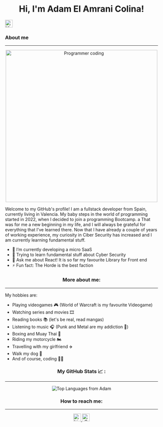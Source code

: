 <!--<img src="https://img.freepik.com/free-vector/cartoon-working-day-scene-illustration_52683-62609.jpg?w=1380&t=st=1701284226~exp=1701284826~hmac=c87656d49a6a241f230cfc2567d111b1df6abfc3a46e74e2774c6789dad8b356" height="200px"> --->

<div align="center">
  <h1>Hi, I'm Adam El Amrani Colina!</h1>
</div>
<img src="https://komarev.com/ghpvc/?username=adamelamrani&style=flat-square&color=blue" height="25px"  alt="View counter"/>

### About me

---

<div align="center">
<img width="500" src="https://i.imgur.com/MvMxQ1a.gif" alt="Programmer coding"/>
</div>

<div align="center" dir="ltr">
  
  <p align="left">
  Welcome to my GitHub's profile! I am a fullstack developer from Spain, currently living in Valencia. My baby steps in the world of programming started in 2022, when I decided to join a programming Bootcamp.
a      That was for me a new beginning in my life, and I will always be grateful for everything that I've learned there.
      Now that I have already a couple of years of working experience, my curiosity in Ciber Security has increased and I am currently learning fundamental stuff.
</p>

<ul align="left">
  <li>🔭 I’m currently developing a micro SaaS</li>
  <li>🌱 Trying to learn fundamental stuff about Cyber Security</li>
  <li>💬 Ask me about React! It is so far my favourite Library for Front end</li>
  <li>⚡ Fun fact: The Horde is the best faction</li>
</ul>

### More about me:

---

<p align="start">My hobbies are:</p>
<ul align="left">
  <li>
    Playing videogames 🎮 (World of Warcraft is my favourite Videogame)
  </li>
  <li>Watching series and movies 🎞️</li>
  <li>Reading books 📚 (let's be real, read mangas)</li>
  <li>Listening to music 🎧 (Punk and Metal are my addiction 🤘)</li>
  <li>Boxing and Muay Thai 🥊</li>
  <li>Riding my motorcycle 🏍️</li>
  <li>Travelling with my girlfriend ✈️</li>
  <li>Walk my dog 🐶</li>
  <li>And of course, coding 👨‍💻
  </li>
</ul>

### My GitHub Stats 📈 :

---

<div align="center">
  <img align="center" src="https://github-readme-stats.vercel.app/api/top-langs/?username=adamelamrani&layout=compact&theme=dracula" alt="Top Languages from Adam" title="Top Languages" />
</div>

### How to reach me:

---

<a href="https://linkedin.com/in/adam-elamrani">
  <img align="bottom" src="https://img.shields.io/badge/LinkedIn-blue?style=for-the-badge&logo=linkedin&logoColor=white" height="25px"  alt="LinkedIn Badge"/>
</a>
<a href="mailto:adam@adamelamrani.com">
  <img src="https://img.shields.io/badge/Gmail-white?style=for-the-badge&logo=gmail&logoColor=red" height="25px" alt="Gmail Badge"/>
</a>

<!--
**adamelamrani/adamelamrani** is a ✨ _special_ ✨ repository because its `README.md` (this file) appears on your GitHub profile.
